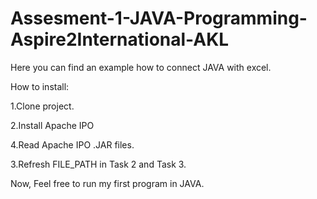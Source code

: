 # Assesment-1-JAVA-Programming-Aspire2International-AKL
Here you can find an example how to connect JAVA with excel.

How to install:

1.Clone project.

2.Install Apache IPO

4.Read Apache IPO .JAR files.

3.Refresh FILE_PATH in Task 2 and Task 3.

Now, Feel free to run my first program in JAVA.

